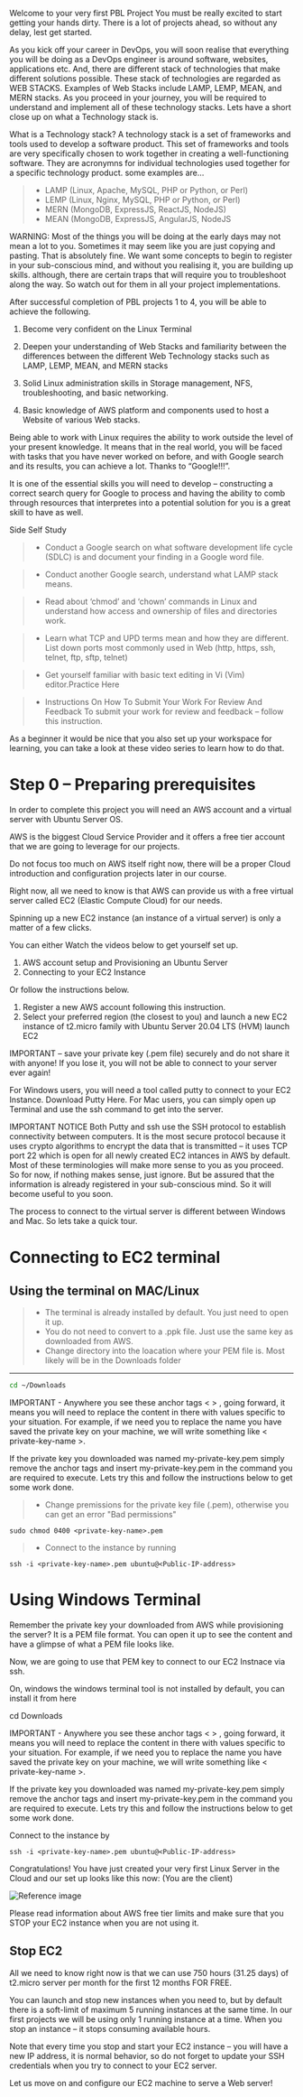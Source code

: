Welcome to your very first PBL Project You must be really excited to start getting your hands dirty. There is a lot of projects ahead, so without any delay, lest get started.

As you kick off your career in DevOps, you will soon realise that everything you will be doing as a DevOps engineer is around software, websites, applications etc. And, there are different stack of technologies that make different solutions possible. These stack of technologies are regarded as WEB STACKS. Examples of Web Stacks include LAMP, LEMP, MEAN, and MERN stacks. As you proceed in your journey, you will be required to understand and implement all of these technology stacks. Lets have a short close up on what a Technology stack is.

What is a Technology stack? A technology stack is a set of frameworks and tools used to develop a software product. This set of frameworks and tools are very specifically chosen to work together in creating a well-functioning software. They are acronymns for individual technologies used together for a specific technology product. some examples are…

> - LAMP (Linux, Apache, MySQL, PHP or Python, or Perl)
> - LEMP (Linux, Nginx, MySQL, PHP or Python, or Perl)
> - MERN (MongoDB, ExpressJS, ReactJS, NodeJS)
> - MEAN (MongoDB, ExpressJS, AngularJS, NodeJS

WARNING: Most of the things you will be doing at the early days may not mean a lot to you. Sometimes it may seem like you are just copying and pasting. That is absolutely fine. We want some concepts to begin to register in your sub-conscious mind, and without you realising it, you are building up skills. although, there are certain traps that will require you to troubleshoot along the way. So watch out for them in all your project implementations.

After successful completion of PBL projects 1 to 4, you will be able to achieve the following.

1. Become very confident on the Linux Terminal

2. Deepen your understanding of Web Stacks and familiarity between the differences between the different Web Technology stacks such as LAMP, LEMP, MEAN, and MERN stacks

3. Solid Linux administration skills in Storage management, NFS, troubleshooting, and basic networking.
4. Basic knowledge of AWS platform and components used to host a Website of various Web stacks.


Being able to work with Linux requires the ability to work outside the level of your present knowledge. It means that in the real world, you will be faced with tasks that you have never worked on before, and with Google search and its results, you can achieve a lot. Thanks to “Google!!!”.

It is one of the essential skills you will need to develop – constructing a correct search query for Google to process and having the ability to comb through resources that interpretes into a potential solution for you is a great skill to have as well.


Side Self Study

> - Conduct a Google search on what software development life cycle (SDLC) is and document your finding in a Google word file.

> - Conduct another Google search, understand what LAMP stack means.

> - Read about ‘chmod’ and ‘chown’ commands in Linux and understand how access and ownership of files and directories work.


> - Learn what TCP and UPD terms mean and how they are different. List down ports most commonly used in Web (http, https, ssh, telnet, ftp, sftp, telnet)

> - Get yourself familiar with basic text editing in Vi (Vim) editor.Practice Here

> - Instructions On How To Submit Your Work For Review And Feedback To submit your work for review and feedback – follow this instruction.




As a beginner it would be nice that you also set up your workspace for learning, you can take a look at these video series to learn how to do that.

# Step 0 – Preparing prerequisites


In order to complete this project you will need an AWS account and a virtual server with Ubuntu Server OS.

AWS is the biggest Cloud Service Provider and it offers a free tier account that we are going to leverage for our projects.

Do not focus too much on AWS itself right now, there will be a proper Cloud introduction and configuration projects later in our course.

Right now, all we need to know is that AWS can provide us with a free virtual server called EC2 (Elastic Compute Cloud) for our needs.

Spinning up a new EC2 instance (an instance of a virtual server) is only a matter of a few clicks.

You can either Watch the videos below to get yourself set up.


1. AWS account setup and Provisioning an Ubuntu Server
2. Connecting to your EC2 Instance


Or follow the instructions below.


1. Register a new AWS account following this instruction.
2. Select your preferred region (the closest to you) and launch a new EC2 instance of t2.micro family with Ubuntu Server 20.04 LTS (HVM) launch EC2


IMPORTANT – save your private key (.pem file) securely and do not share it with anyone! If you lose it, you will not be able to connect to your server ever again!

For Windows users, you will need a tool called putty to connect to your EC2 Instance. Download Putty Here. For Mac users, you can simply open up Terminal and use the ssh command to get into the server.

IMPORTANT NOTICE Both Putty and ssh use the SSH protocol to establish connectivity between computers. It is the most secure protocol because it uses crypto algorithms to encrypt the data that is transmitted – it uses TCP port 22 which is open for all newly created EC2 intances in AWS by default. Most of these terminologies will make more sense to you as you proceed. So for now, if nothing makes sense, just ignore. But be assured that the information is already registered in your sub-conscious mind. So it will become useful to you soon.

The process to connect to the virtual server is different between Windows and Mac. So lets take a quick tour.


# Connecting to EC2 terminal


## Using the terminal on MAC/Linux


> - The terminal is already installed by default. You just need to open it up.
> - You do not need to convert to a .ppk file. Just use the same key as downloaded from AWS.
> - Change directory into the loacation where your PEM file is. Most likely will be in the Downloads folder


-------------------------------------------


``` bash
cd ~/Downloads
```


IMPORTANT - Anywhere you see these anchor tags < > , going forward, it means you will need to replace the content in there with values specific to your situation. For example, if we need you to replace the name you have saved the private key on your machine, we will write something like < private-key-name >.

If the private key you downloaded was named my-private-key.pem simply remove the anchor tags and insert my-private-key.pem in the command you are required to execute. Lets try this and follow the instructions below to get some work done.

>- Change premissions for the private key file (.pem), otherwise you can get an error "Bad permissions"


```
sudo chmod 0400 <private-key-name>.pem
```

>- Connect to the instance by running

```
ssh -i <private-key-name>.pem ubuntu@<Public-IP-address>
```

# Using Windows Terminal


Remember the private key your downloaded from AWS while provisioning the server? It is a PEM file format. You can open it up to see the content and have a glimpse of what a PEM file looks like.

Now, we are going to use that PEM key to connect to our EC2 Instnace via ssh.

On, windows the windows terminal tool is not installed by default, you can install it from here

cd Downloads

IMPORTANT - Anywhere you see these anchor tags < > , going forward, it means you will need to replace the content in there with values specific to your situation. For example, if we need you to replace the name you have saved the private key on your machine, we will write something like < private-key-name >.

If the private key you downloaded was named my-private-key.pem simply remove the anchor tags and insert my-private-key.pem in the command you are required to execute. Lets try this and follow the instructions below to get some work done.



Connect to the instance by

```
ssh -i <private-key-name>.pem ubuntu@<Public-IP-address>
```

Congratulations! You have just created your very first Linux Server in the Cloud and our set up looks like this now: (You are the client)



![Reference image](../Screenshorts/Screenshot%202023-03-10%20at%2003.58.14.png)

Please read information about AWS free tier limits and make sure that you STOP your EC2 instance when you are not using it.


## Stop EC2

All we need to know right now is that we can use 750 hours (31.25 days) of t2.micro server per month for the first 12 months FOR FREE.


You can launch and stop new instances when you need to, but by default there is a soft-limit of maximum 5 running instances at the same time. In our first projects we will be using only 1 running instance at a time. When you stop an instance – it stops consuming available hours.


Note that every time you stop and start your EC2 instance – you will have a new IP address, it is normal behavior, so do not forget to update your SSH credentials when you try to connect to your EC2 server.


Let us move on and configure our EC2 machine to serve a Web server!